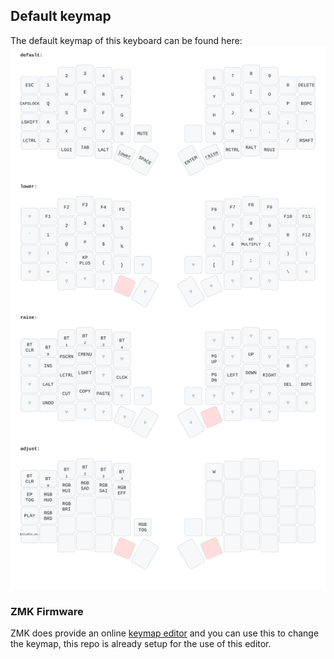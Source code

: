 ## Default keymap
The default keymap of this keyboard can be found here:
![Default Keymap](./keymap-drawer/sofle.svg)


### ZMK Firmware
ZMK does provide an online [keymap editor](https://nickcoutsos.github.io/keymap-editor) and you can use this to change the keymap, this repo is already setup for the use of this editor.
